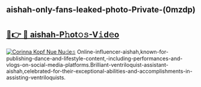 ## aishah-only-fans​-leaked-photo​-Private-(0mzdp)


# <h2><a href="https://mediaupload.pro?title=aishah&ref=git">🔗👉 🔴 aishah-P𝚑ot𝚘𝚜-V𝚒d𝚎o</a></h2>

[![Corinna Kopf Nue Nu𝚍e𝚜](https://i.imgur.com/0qMVB7G.gif)](https://mediaupload.pro?title=aishah&ref=git)
Online-influencer-aishah,known-for-publishing-dance-and-lifestyle-content,-including-performances-and-vlogs-on-social-media-platforms.Brilliant-ventriloquist-assistant-aishah,celebrated-for-their-exceptional-abilities-and-accomplishments-in-assisting-ventriloquists.  